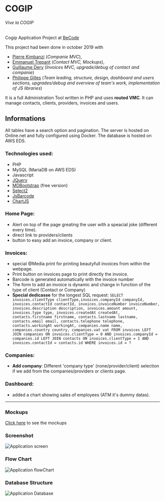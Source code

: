 # COGIP
###### Vive la COGIP

Cogip Application Project at [BeCode](https://becode.org)

This project had been done in october 2019 with
- [Pierre Kimbanzi](https://github.com/PierreKimbanziR) (*Companie MVC*),
- [Emmanuel Trepant](https://github.com/manutrepant) (*Contact MVC, Mockups*),
- [Guillaume Dery](https://github.com/GuillaumeDery98) (*Invoices MVC, upgrade/debug of contact and companie*)
- [Philippe Gilles](https://github.com/philesgilles) (*Team leading, structure, design, dashboard and users sections, upgrades/debug and overview of team's work, implementation of JS libraries*)

It is a full Administration Tool written in PHP and uses **routed VMC**.
It can manage contacts, clients, providers, invoices and users.

## Informations

All tables have a search option and pagination. 
The server is hosted on Online.net and fully configured using Docker.
The database is hosted on AWS EDS.

### Technologies used:

- PHP
- MySQL (MariaDB on AWS EDS)
- Javascript
- [JQuery](https://jquery.com)
- [MDBootstrap](https://mdbootstrap.com/) (free version)
- [Select2](https://select2.org/)
- [JsBarcode](https://lindell.me/JsBarcode/)
- [ChartJS](https://www.chartjs.org/)

### Home Page:

- Alert on top of the page greating the user with a speacial joke (different every time).
- direct link to providers/clients
- button to easy add an invoice, company or client.


### Invoices:

- special @Media print for printing beautyfull invoices from within the webpage.
- Print button on invoices page to print directly the invoice.
- Barcode is generated automatically with the invoice number
- The form to add an invoice is dynamic and change in function of the type of client (Contact or Company)
- **Special dedicasse** for the longest SQL request: `SELECT invoices.clientType clientType,invoices.companyId companyId, invoices.contactId contactId, invoices.invoiceNumber invoiceNumber, invoices.description description, invoices.amount amount, invoices.type type, invoices.createdAt createdAt, contacts.firstname firstname, contacts.lastname lastname, contacts.email email, contacts.telephone telephone, contacts.workingAt workingAt, companies.name name, companies.country country, companies.vat vat FROM invoices LEFT JOIN companies ON invoices.clientType = 0 AND invoices.companyId = companies.id LEFT JOIN contacts ON invoices.clientType = 1 AND invoices.contactId = contacts.id WHERE invoices.id = ?`

### Companies:

- **Add company**: Different 'company type' (none/provider/client) selection if we add from the companies/providers or clients page.


### Dashboard:

- added a chart showing sales of employees (ATM it's dummy datas).


***
### Mockups

[Click here](https://github.com/philesgilles/cogip/blob/master/infos/README.md) to see the mockups

### Screenshot

![Application screen](https://github.com/philesgilles/cogip/blob/master/infos/screenshot.png 'Application screen')

### Flow Chart

![Application flowChart](https://github.com/philesgilles/cogip/blob/master/infos/cogip%20flowchart.png 'Application FlowChart')

### Database Structure

![Application Database](https://github.com/philesgilles/cogip/blob/master/infos/db-chart.png 'Database')
